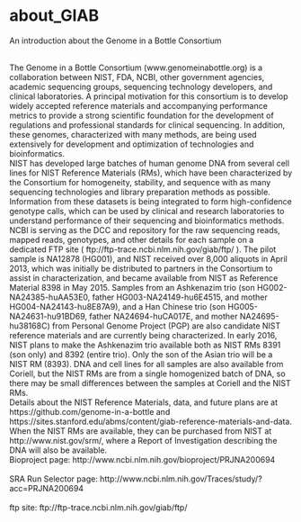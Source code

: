 # about_GIAB
An introduction about the Genome in a Bottle Consortium

<br />
The Genome in a Bottle Consortium (www.genomeinabottle.org) is a collaboration between NIST, FDA, NCBI, other government agencies, academic sequencing groups, sequencing technology developers, and clinical laboratories. A principal motivation for this consortium is to develop widely accepted reference materials and accompanying performance metrics to provide a strong scientific foundation for the development of regulations and professional standards for clinical sequencing. In addition, these genomes, characterized with many methods, are being used extensively for development and optimization of technologies and bioinformatics.  <br />
NIST has developed large batches of human genome DNA from several cell lines for NIST Reference Materials (RMs), which have been characterized by the Consortium for homogeneity, stability, and sequence with as many sequencing technologies and library preparation methods as possible. Information from these datasets is being integrated to form high-confidence genotype calls, which can be used by clinical and research laboratories to understand performance of their sequencing and bioinformatics methods. <br />
NCBI is serving as the DCC and repository for the raw sequencing reads, mapped reads, genotypes, and other details for each sample on a dedicated FTP site ( ftp://ftp-trace.ncbi.nlm.nih.gov/giab/ftp/ ). The pilot sample is NA12878 (HG001), and NIST received over 8,000 aliquots in April 2013, which was initially be distributed to partners in the Consortium to assist in characterization, and became available from NIST as Reference Material 8398 in May 2015. Samples from an Ashkenazim trio (son HG002-NA24385-huAA53E0, father HG003-NA24149-hu6E4515, and mother HG004-NA24143-hu8E87A9), and a Han Chinese trio (son HG005-NA24631-hu91BD69, father NA24694-huCA017E, and mother NA24695-hu38168C) from Personal Genome Project (PGP) are also candidate NIST reference materials and are currently being characterized. In early 2016, NIST plans to make the Ashkenazim trio available both as NIST RMs 8391 (son only) and 8392 (entire trio). Only the son of the Asian trio will be a NIST RM (8393). DNA and cell lines for all samples are also available from Coriell, but the NIST RMs are from a single homogenized batch of DNA, so there may be small differences between the samples at Coriell and the NIST RMs. <br />
Details about the NIST Reference Materials, data, and future plans are at https://github.com/genome-in-a-bottle and https://sites.stanford.edu/abms/content/giab-reference-materials-and-data. When the NIST RMs are available, they can be purchased from NIST at http://www.nist.gov/srm/, where a Report of Investigation describing the DNA will also be available.

<br />
Bioproject page: http://www.ncbi.nlm.nih.gov/bioproject/PRJNA200694
<br /><br />
SRA Run Selector page: http://www.ncbi.nlm.nih.gov/Traces/study/?acc=PRJNA200694
<br/ ><br />
ftp site: ftp://ftp-trace.ncbi.nlm.nih.gov/giab/ftp/
